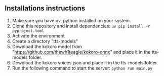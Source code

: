  ## Installations instructions

 1. Make sure you have uv, python installed on your system.
 2. Clone this repository and install dependencies: `uv pip install -r pyproject.toml`
 3. Activate the environment 
 4. Create a directory "tts-models"
 5. Download the kokoro model from "https://github.com/thewh1teagle/kokoro-onnx" and place it in the tts-models folder.
 6. Download the kokoro voices.json and place it in the tts-models folder.
 7. Run the following command to start the server: `python run main.py`

